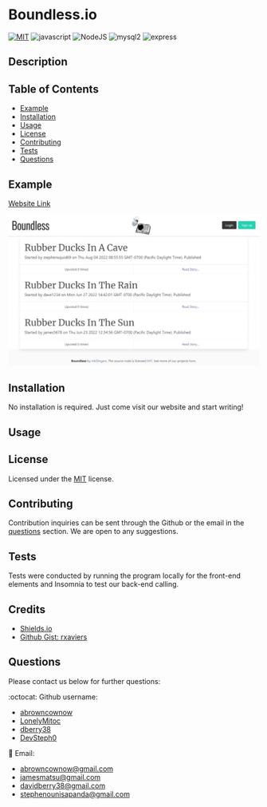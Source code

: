 # Boundless.io
[![MIT](https://img.shields.io/badge/License-MIT-blueviolet.svg)](https://opensource.org/licenses/MIT)
![javascript](https://img.shields.io/badge/Javascript-green.svg)
![NodeJS](https://img.shields.io/badge/Node.js-6DA55F&logoColor=white)
![mysql2](https://img.shields.io/badge/Mysql2-blue.svg)
![express](https://img.shields.io/badge/Express-green.svg)

## Description


## Table of Contents
- [Example](#example)
- [Installation](#installation)
- [Usage](#usage)
- [License](#license)
- [Contributing](#contributing)
- [Tests](#tests)
- [Questions](#questions)

## Example
[Website Link](https://boundless-stories.herokuapp.com/)

![Boundless homepage image](./public/assets/images/Boundless-Homepage.jpg)

## Installation
No installation is required. Just come visit our website and start writing!

## Usage


## License
Licensed under the [MIT](https://opensource.org/licenses/MIT) license.

## Contributing
Contribution inquiries can be sent through the Github or the email in the [questions](#questions) section. We are open to any suggestions.

## Tests
Tests were conducted by running the program locally for the front-end elements and Insomnia to test our back-end calling.

## Credits
- [Shields.io](https://shields.io/)
- [Github Gist: rxaviers](https://gist.github.com/rxaviers/7360908)

## Questions
Please contact us below for further questions:

:octocat: Github username:
- [abrowncownow](https://github.com/abrowncownow)
- [LonelyMitoc](https://github.com/LonelyMitoc)
- [dberry38](https://github.com/dberry38)
- [DevSteph0](https://github.com/DevSteph0)

:e-mail: Email:
- abrowncownow@gmail.com
- jamesmatsu@gmail.com
- davidberry38@gmail.com
- stephenounisapanda@gmail.com